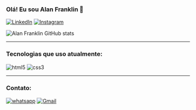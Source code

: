 
### Olá! Eu sou Alan Franklin 👋

[![LinkedIn](https://img.shields.io/badge/LinkedIn-0077B5?style=for-the-badge&logo=linkedin&logoColor=white)](https://www.linkedin.com/in/alanfn/)
[![Instagram](https://img.shields.io/badge/Instagram-E4405F?style=for-the-badge&logo=instagram&logoColor=white)](https://www.instagram.com/alanfrnkl/)


![Alan Franklin GitHub stats](https://github-readme-stats.vercel.app/api?username=Alanfrnkln&show_icons=true&theme=midnight-purple)

<hr>

### Tecnologias que uso atualmente:
<div style="display:inline-block">
    <img align= "center" alt="html5" src="https://img.shields.io/badge/HTML5-E34F26?style=for-the-badge&logo=html5&logoColor=white">
    <img align= "center" alt="css3" src="https://img.shields.io/badge/CSS3-1572B6?style=for-the-badge&logo=css3&logoColor=white">
</div>

<br/>


<hr>

### Contato:

[![whatsapp](https://img.shields.io/badge/WhatsApp-25D366?style=for-the-badge&logo=whatsapp&logoColor=white)](https://bit.ly/3Q3Qc5x)
[![Gmail](https://img.shields.io/badge/Gmail-D14836?style=for-the-badge&logo=gmail&logoColor=white)](mailto:alanfranklintx@gmail.com)
